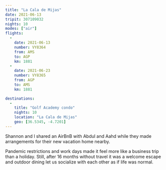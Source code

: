 ```yaml
---
title: "La Cala de Mijas"
date: 2021-06-13
tripit: 307109032
nights: 10
modes: ["air"]
flights:
  -
    date: 2021-06-13
    number: VY8364
    from: AMS
    to: AGP
    km: 1881
  -
    date: 2021-06-23
    number: VY8365
    from: AGP
    to: AMS
    km: 1881

destinations:
  -
    title: "Golf Academy condo"
    nights: 10
    location: "La Cala de Mijas"
    geo: [36.5345, -4.7201]
---
```


Shannon and I shared an AirBnB with Abdul and Aahd while they made arrangements for their new vacation home nearby.

Pandemic restrictions and work days made it feel more like a business trip than a holiday. Still, after 16 months without travel it was a welcome escape and outdoor dining let us socialize with each other as if life was normal.
